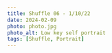 ```yaml
---
title: Shuffle 06 - 1/10/22
date: 2024-02-09
photo: photo.jpg
photo_alt: Low key self portrait
tags: [Shuffle, Portrait]
---
```

